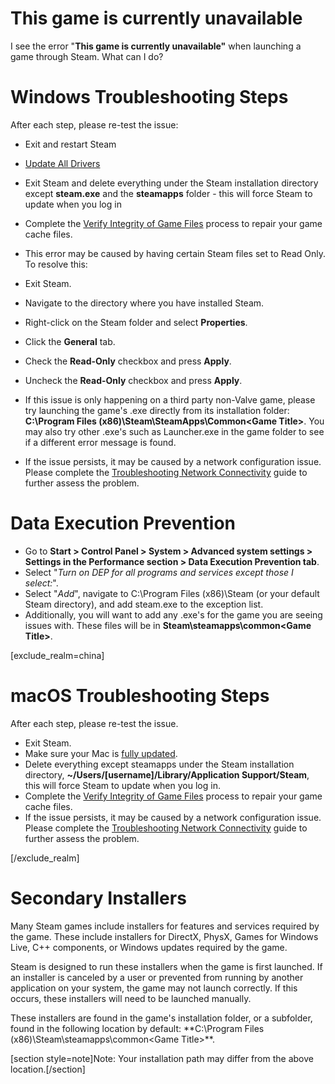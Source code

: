 # This game is currently unavailable

I see the error "**This game is currently unavailable"** when launching a game through Steam.  What can I do?  
  
# Windows Troubleshooting Steps
  
After each step, please re-test the issue:  

*  Exit and restart Steam
* [Update All Drivers](https://help.steampowered.com/en/faqs/view/5799-495F-1F25-D15B)
*  Exit Steam and delete everything under the Steam installation directory except **steam.exe** and the **steamapps** folder - this will force Steam to update when you log in
*  Complete the [Verify Integrity of Game Files](https://help.steampowered.com/en/faqs/view/0C48-FCBD-DA71-93EB) process to repair your game cache files.
* This error may be caused by having certain Steam files set to Read Only.  To resolve this:   

*  Exit Steam.
*  Navigate to the directory where you have installed Steam.
*  Right-click on the Steam folder and select **Properties**.
*  Click the **General** tab.
*  Check the **Read-Only** checkbox and press **Apply**.
*  Uncheck the **Read-Only** checkbox and press **Apply**.
*  If this issue is only happening on a third party non-Valve game, please try launching the game's .exe directly from its installation folder: **C:\Program Files (x86)\Steam\SteamApps\Common\<Game Title>**.  You may also try other .exe's such as Launcher.exe in the game folder to see if a different error message is found.
*  If the issue persists, it may be caused by a network configuration issue.  Please complete the [Troubleshooting Network Connectivity](https://help.steampowered.com/en/faqs/view/669A-2F68-D1D1-A5EC) guide to further assess the problem.

  
  
  
# Data Execution Prevention
    

* Go to **Start > Control Panel > System > Advanced system settings > Settings in the Performance section > Data Execution Prevention tab**.
* Select "*Turn on DEP for all programs and services except those I select:*".
* Select "*Add*", navigate to C:\Program Files (x86)\Steam (or your default Steam directory), and add steam.exe to the exception list.
* Additionally, you will want to add any .exe's for the game you are seeing issues with.  These files will be in **Steam\steamapps\common\<Game Title>**.

  
[exclude_realm=china]  
# macOS Troubleshooting Steps
  
After each step, please re-test the issue.  

* Exit Steam.
* Make sure your Mac is [fully updated](https://help.steampowered.com/en/faqs/view/6073-E74C-A033-48A4).
* Delete everything except steamapps under the Steam installation directory, **~/Users/[username]/Library/Application Support/Steam**, this will force Steam to update when you log in.
* Complete the [Verify Integrity of Game Files](https://help.steampowered.com/en/faqs/view/0C48-FCBD-DA71-93EB) process to repair your game cache files.
* If the issue persists, it may be caused by a network configuration issue.  Please complete the [Troubleshooting Network Connectivity](https://help.steampowered.com/en/faqs/view/669A-2F68-D1D1-A5EC) guide to further assess the problem.

  
[/exclude_realm]  
# Secondary Installers
  
Many Steam games include installers for features and services required by the game. These include installers for DirectX, PhysX, Games for Windows Live, C++ components, or Windows updates required by the game.  
  
Steam is designed to run these installers when the game is first launched. If an installer is canceled by a user or prevented from running by another application on your system, the game may not launch correctly.  If this occurs, these installers will need to be launched manually.  
  
These installers are found in the game's installation folder, or a subfolder, found in the following location by default: **C:\Program Files (x86)\Steam\steamapps\common\<Game Title>\**.  
  
[section style=note]Note: Your installation path may differ from the above location.[/section]  
  
